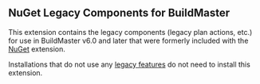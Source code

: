 ## NuGet Legacy Components for BuildMaster

This extension contains the legacy components (legacy plan actions, etc.) for use in BuildMaster v6.0 and later that were formerly included with the [NuGet](https://github.com/inedo/inedox-nuget) extension. 

Installations that do not use any [legacy features](https://inedo.com/support/kb/1144/buildmaster-legacy-features) do not need to install this extension.